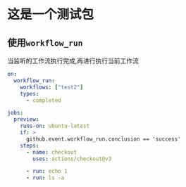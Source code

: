 # 这是一个测试包

## 使用`workflow_run`

当监听的工作流执行完成,再进行执行当前工作流

```yml
on:
  workflow_run:
    workflows: ["test2"]
    types:
      - completed

jobs:
  preview:
    runs-on: ubuntu-latest
    if: >
      github.event.workflow_run.conclusion == 'success'
    steps:
      - name: checkout
        uses: actions/checkout@v3

      - run: echo 1
      - run: ls -a 

```
